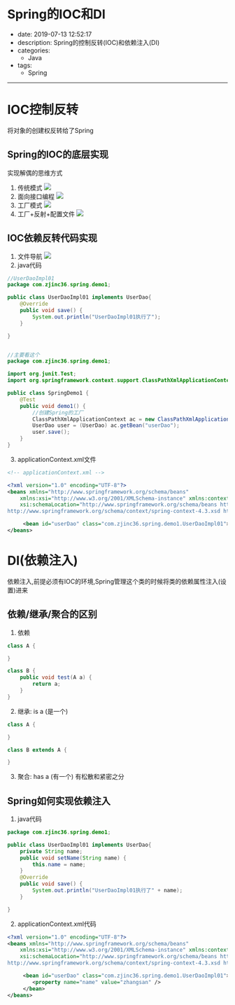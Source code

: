 #   Spring的IOC和DI
+ date: 2019-07-13 12:52:17
+ description: Spring的控制反转(IOC)和依赖注入(DI)
+ categories:
  - Java
+ tags:
  - Spring
---
#   IOC控制反转
将对象的创建权反转给了Spring
##   Spring的IOC的底层实现
实现解偶的思维方式
1.  传统模式
![](../images/20190713004.png)
2.  面向接口编程
![](../images/20190713005.png)
3.  工厂模式
![](../images/20190713006.png)
4.  工厂+反射+配置文件
![](../images/20190713007.png)

##   IOC依赖反转代码实现
1.  文件导航
![](../images/20190713009.png)
2.  java代码
```java
//UserDaoImpl01
package com.zjinc36.spring.demo1;

public class UserDaoImpl01 implements UserDao{
	@Override
	public void save() {
		System.out.println("UserDaoImpl01执行了");
	}

}


//主要看这个
package com.zjinc36.spring.demo1;

import org.junit.Test;
import org.springframework.context.support.ClassPathXmlApplicationContext;

public class SpringDemo1 {
	@Test
	public void demo1() {
		//创建Spring的工厂
		ClassPathXmlApplicationContext ac = new ClassPathXmlApplicationContext("applicationContext.xml");
		UserDao user = (UserDao) ac.getBean("userDao");
		user.save();
	}
}
```
3.  applicationContext.xml文件
```xml
<!-- applicationContext.xml -->

<?xml version="1.0" encoding="UTF-8"?>
<beans xmlns="http://www.springframework.org/schema/beans"
    xmlns:xsi="http://www.w3.org/2001/XMLSchema-instance" xmlns:context="http://www.springframework.org/schema/context"
    xsi:schemaLocation="http://www.springframework.org/schema/beans http://www.springframework.org/schema/beans/spring-beans.xsd http://www.springframework.org/schema/context 
http://www.springframework.org/schema/context/spring-context-4.3.xsd http://www.springframework.org/schema/mvc http://www.springframework.org/schema/mvc/spring-mvc-4.3.xsd">

     <bean id="userDao" class="com.zjinc36.spring.demo1.UserDaoImpl01"></bean>
</beans>
```

#   DI(依赖注入)
依赖注入,前提必须有IOC的环境,Spring管理这个类的时候将类的依赖属性注入(设置)进来
##  依赖/继承/聚合的区别
1.  依赖
```java
class A {

}

class B {
    public void test(A a) {
        return a;
    }
}
```

2.  继承: is a (是一个)
```java
class A {

}

class B extends A {

}
```

3.  聚合: has a (有一个)
有松散和紧密之分

##  Spring如何实现依赖注入
1.	java代码
```java
package com.zjinc36.spring.demo1;

public class UserDaoImpl01 implements UserDao{
	private String name;
	public void setName(String name) {
		this.name = name;
	}
	@Override
	public void save() {
		System.out.println("UserDaoImpl01执行了" + name);
	}

}
```
2.	applicationContext.xml代码
```xml
<?xml version="1.0" encoding="UTF-8"?>
<beans xmlns="http://www.springframework.org/schema/beans"
    xmlns:xsi="http://www.w3.org/2001/XMLSchema-instance" xmlns:context="http://www.springframework.org/schema/context"
    xsi:schemaLocation="http://www.springframework.org/schema/beans http://www.springframework.org/schema/beans/spring-beans.xsd http://www.springframework.org/schema/context 
http://www.springframework.org/schema/context/spring-context-4.3.xsd http://www.springframework.org/schema/mvc http://www.springframework.org/schema/mvc/spring-mvc-4.3.xsd">

     <bean id="userDao" class="com.zjinc36.spring.demo1.UserDaoImpl01">
     	<property name="name" value="zhangsan" />
     </bean>
</beans>
```
